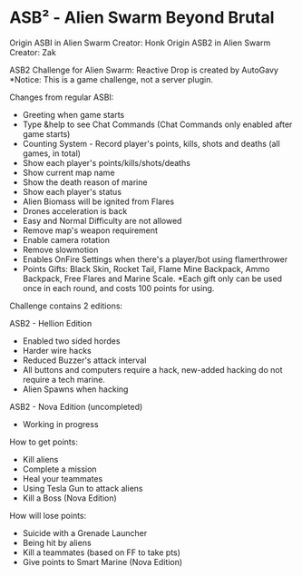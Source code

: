 # ASB² - Alien Swarm Beyond Brutal

Origin ASBI in Alien Swarm Creator: Honk
Origin ASB2 in Alien Swarm Creator: Zak

ASB2 Challenge for Alien Swarm: Reactive Drop is created by AutoGavy
*Notice: This is a game challenge, not a server plugin.

Changes from regular ASBI:
- Greeting when game starts
- Type &help to see Chat Commands (Chat Commands only enabled after game starts)
- Counting System - Record player's points, kills, shots and deaths (all games, in total)
- Show each player's points/kills/shots/deaths
- Show current map name
- Show the death reason of marine
- Show each player's status
- Alien Biomass will be ignited from Flares
- Drones acceleration is back
- Easy and Normal Difficulty are not allowed
- Remove map's weapon requirement
- Enable camera rotation
- Remove slowmotion
- Enables OnFire Settings when there's a player/bot using flamerthrower
- Points Gifts: Black Skin, Rocket Tail, Flame Mine Backpack, Ammo Backpack, Free Flares and Marine Scale.
*Each gift only can be used once in each round, and costs 100 points for using.

Challenge contains 2 editions:

ASB2 - Hellion Edition
- Enabled two sided hordes
- Harder wire hacks
- Reduced Buzzer's attack interval
- All buttons and computers require a hack, new-added hacking do not require a tech marine.
- Alien Spawns when hacking

ASB2 - Nova Edition (uncompleted)
- Working in progress

How to get points:
- Kill aliens
- Complete a mission
- Heal your teammates
- Using Tesla Gun to attack aliens
- Kill a Boss (Nova Edition)

How will lose points:
- Suicide with a Grenade Launcher
- Being hit by aliens
- Kill a teammates (based on FF to take pts)
- Give points to Smart Marine (Nova Edition)